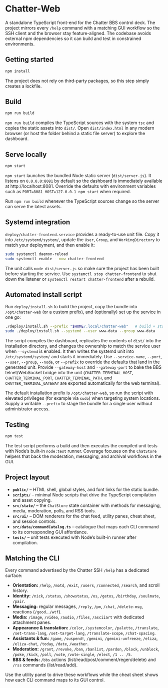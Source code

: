 # Chatter-Web

A standalone TypeScript front-end for the Chatter BBS control deck. The project mirrors every `/help` command with a matching
GUI workflow so the SSH client and the browser stay feature-aligned. The codebase avoids external npm dependencies so it can
build and test in constrained environments.

## Getting started

```bash
npm install
```

The project does not rely on third-party packages, so this step simply creates a lockfile.

## Build

```bash
npm run build
```

`npm run build` compiles the TypeScript sources with the system `tsc` and copies the static assets into `dist/`. Open
`dist/index.html` in any modern browser (or host the folder behind a static file server) to explore the dashboard.

## Serve locally

```bash
npm start
```

`npm start` launches the bundled Node static server (`dist/server.js`). It listens on `0.0.0.0:8081` by default so the
dashboard is immediately available at http://localhost:8081. Override the defaults with environment variables such as
`PORT=8081 HOST=127.0.0.1 npm start` when required.

Run `npm run build` whenever the TypeScript sources change so the server can serve the latest assets.

## Systemd integration

`deploy/chatter-frontend.service` provides a ready-to-use unit file. Copy it into `/etc/systemd/system/`, update the
`User`, `Group`, and `WorkingDirectory` to match your deployment, and then enable it:

```bash
sudo systemctl daemon-reload
sudo systemctl enable --now chatter-frontend
```

The unit calls `node dist/server.js` so make sure the project has been built before starting the service. Use `systemctl
stop chatter-frontend` to shut down the listener or `systemctl restart chatter-frontend` after a rebuild.

## Automated install script

Run `deploy/install.sh` to build the project, copy the bundle into `/opt/chatter-web` (or a custom prefix), and (optionally) set up the service in one go:

```bash
./deploy/install.sh --prefix "$HOME/.local/chatter-web"   # build + stage assets without touching system directories
sudo ./deploy/install.sh --systemd --user www-data --group www-data
```

The script compiles the dashboard, replicates the contents of `dist/` into the installation directory, and changes the
ownership to match the service user when `--systemd` is enabled. It then writes the systemd unit into
`/etc/systemd/system/` and starts it immediately. Use `--service-name`, `--port`, `--user`, `--group`, `--node`, or
`--prefix` to override the defaults that land in the generated unit. Provide `--gateway-host` and `--gateway-port` to bake
the BBS telnet/WebSocket bridge into the unit (`CHATTER_TERMINAL_HOST`, `CHATTER_TERMINAL_PORT`, `CHATTER_TERMINAL_PATH`,
and `CHATTER_TERMINAL_GATEWAY` are exported automatically for the web terminal).

The default installation prefix is `/opt/chatter-web`, so run the script with elevated privileges (for example via
`sudo`) when targeting system locations. Supply a writable `--prefix` to stage the bundle for a single user without
administrator access.

## Testing

```bash
npm test
```

The test script performs a build and then executes the compiled unit tests with Node’s built-in `node:test` runner. Coverage
focuses on the `ChatStore` helpers that back the moderation, messaging, and archival workflows in the GUI.

## Project layout

- **`public/`** – HTML shell, global styles, and font links for the static bundle.
- **`scripts/`** – minimal Node scripts that drive the TypeScript compilation and asset copying.
- **`src/state/`** – the `ChatStore` state container with methods for messaging, media, moderation, polls, and RSS tools.
- **`src/ui/`** – DOM renderers for the chat feed, utility panes, cheat sheet, and session controls.
- **`src/data/commandCatalog.ts`** – catalogue that maps each CLI command to its corresponding GUI affordance.
- **`tests/`** – unit tests executed with Node’s built-in runner after compilation.

## Matching the CLI

Every command advertised by the Chatter SSH `/help` has a dedicated surface:

- **Orientation:** `/help`, `/motd`, `/exit`, `/users`, `/connected`, `/search`, and scroll history.
- **Identity:** `/nick`, `/status`, `/showstatus`, `/os`, `/getos`, `/birthday`, `/soulmate`, `/pair`.
- **Messaging:** regular messages, `/reply`, `/pm`, `/chat`, `/delete-msg`, reactions (`/good`…`/wtf`).
- **Media:** `/image`, `/video`, `/audio`, `/files`, `/asciiart` with dedicated attachment panes.
- **Appearance & translation:** `/color`, `/systemcolor`, `/palette`, `/translate`, `/set-trans-lang`, `/set-target-lang`,
  `/translate-scope`, `/chat-spacing`.
- **Assistants & fun:** `/game`, `/suspend!`, `/gemini`, `/gemini-unfreeze`, `/eliza`, `/eliza-chat`, `/today`, `/date`,
  `/weather`.
- **Moderation:** `/grant`, `/revoke`, `/ban`, `/banlist`, `/pardon`, `/block`, `/unblock`, `/poke`, `/kick`, `/poll`, `/vote`,
  `/vote-single`, `/elect`, `/1 .. /5`.
- **BBS & feeds:** `/bbs` actions (list/read/post/comment/regen/delete) and `/rss` commands (list/read/add).

Use the utility panel to drive these workflows while the cheat sheet shows how each CLI command maps to its GUI control.
